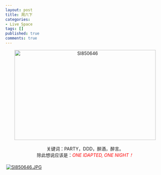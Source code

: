 ```yaml
---
layout: post
title: 周六下
categories:
- Live Space
tags: []
published: true
comments: true
---
```

<p><div align="center"><a href="http://blufiles.storage.live.com/y1pEzIc7mqlhqT_sBMpyrvDGFu6n1B0y6dy2yIeCNiidDI26LpXTmpFP58RdOMP9l5d" target="_blank"><img style="width:446px;height:284px" height="161" alt="SI850646" src="http://blufiles.storage.live.com/y1pEzIc7mqlhqT_sBMpyrvDGFu6n1B0y6dy2yIeCNiidDI26LpXTmpFP58RdOMP9l5d" width="224" /></a></div>
<div align="center"> </div>
<div align="center">关键词：PARTY，DDD，醉酒，醉言。</div>
<div align="center">除此想说应该是：<em><font color="#ff0000">ONE IDAPTED, ONE NIGHT！</font></em></div>
<div> </div>
<div></div><div class="msnphotos"><a href="http://storage.live.com/items/965972BA8A8C5C91!254" title="SI850646.JPG"><img src="http://storage.live.com/items/965972BA8A8C5C91!254:Thumbnail" alt="SI850646.JPG" style="border:0;padding:3px" /></a></div></p>
